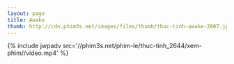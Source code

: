 ```yaml
---
layout: page
title: Awake
thumb: http://cdn.phim3s.net/images/films/thumb/thuc-tinh-awake-2007.jpg
---
```

{% include jwpadv src='//phim3s.net/phim-le/thuc-tinh_2644/xem-phim//video.mp4' %}